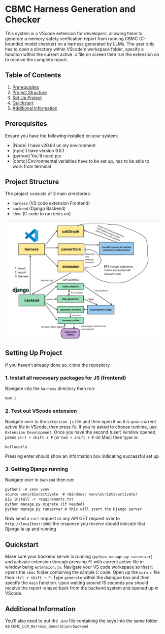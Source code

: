 # CBMC Harness Generation and Checker
This system is a VScode extension for developers, allowing them to generate a memory safety verification report from running CBMC (C-bounded model checker) on a harness generated by LLMs. The user only has to open a directory within VScode's workspace folder, specify a function within the current active .c file on screen then run the extension on to receive the complete report.

## **Table of Contents**

1. [Prerequisites](#prerequisites)
2. [Project Structure](#project-structure)
3. [Set Up Project](#setting-up-project)
4. [Quickstart](#quickstart)
6. [Additional Information](#additional-information)

## **Prerequisites**

Ensure you have the following installed on your system:

- [Node] I have v20.6.1 on my environment
- [npm] I have version 9.8.1
- [python] You'll need pip
- [cbmc] Environmental variables have to be set up, has to be able to work from terminal

## **Project Structure**

The project consists of 3 main directories:

- `harness` (VS code extension Frontend)
- `backend` (Django Backend)
- `cbmc` (C code to run tests on)

![System Architecture](system_architecture.png)

## **Setting Up Project**
If you haven't already done so, clone the repository
### 1. Install all necessary packages for JS (frontend)
Navigate into the `harness` directory then run:
```bash
npm i
```
### 2. Test out VScode extension
Navigate over to the `extension.js` file and then open it so it is your current active file in VScode, then press `f5`. If you're asked to choose runtime, use `Extension Development`. Once you have the second (user) window opened, press `ctrl + shift + P` (or `Cmd + shift + P` on Mac) then type in:
```
helloworld
```
Pressing enter should show an information box indicating successful set up
### 3. Getting Django running
Navigate over to `backend` then run:
```
python3 -m venv venv
source venv/bin/activate  # (Windows: venv\Scripts\activate)
pip install -r requirements.txt
python manage.py migrate (if needed)
python manage.py runserver # this will start the Django server
```
Now send a `curl` request or any API GET request over to `http://localhost:8000` the response you receive should indicate that Django is up and running

## **Quickstart**
Make sure your backend server is running (`python manage.py runserver`) and activate extension through pressing `f5` with current active file in window being `extension.js`.
Navigate your VS code workspace so that it opens the `cbmc` folder containing the sample C code. Open up the `main.c` file then `ctrl + shift + P`. Type `generate` within the dialogue box and then specify the `main` function. Upon waiting around 15 seconds you should receive the report relayed back from the backend system and opened up in VScode.


## **Additional Information**
You'll also need to put the `.env` file containing the keys into the same folder as `CBMC_LLM_Harness_Generation/backend`